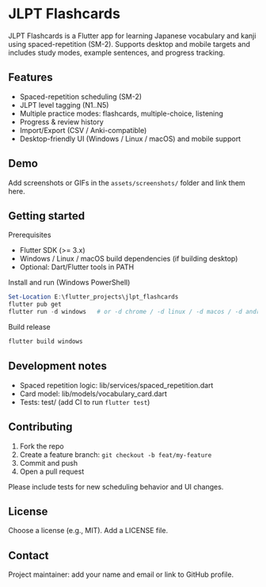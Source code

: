 # JLPT Flashcards

JLPT Flashcards is a Flutter app for learning Japanese vocabulary and kanji using spaced-repetition (SM-2). Supports desktop and mobile targets and includes study modes, example sentences, and progress tracking.

## Features
- Spaced-repetition scheduling (SM-2)
- JLPT level tagging (N1..N5)
- Multiple practice modes: flashcards, multiple-choice, listening
- Progress & review history
- Import/Export (CSV / Anki-compatible)
- Desktop-friendly UI (Windows / Linux / macOS) and mobile support

## Demo
Add screenshots or GIFs in the `assets/screenshots/` folder and link them here.

## Getting started

Prerequisites
- Flutter SDK (>= 3.x)
- Windows / Linux / macOS build dependencies (if building desktop)
- Optional: Dart/Flutter tools in PATH

Install and run (Windows PowerShell)
```powershell
Set-Location E:\flutter_projects\jlpt_flashcards
flutter pub get
flutter run -d windows   # or -d chrome / -d linux / -d macos / -d android / -d ios
```

Build release
```powershell
flutter build windows
```

## Development notes
- Spaced repetition logic: lib/services/spaced_repetition.dart
- Card model: lib/models/vocabulary_card.dart
- Tests: test/ (add CI to run `flutter test`)

## Contributing
1. Fork the repo
2. Create a feature branch: `git checkout -b feat/my-feature`
3. Commit and push
4. Open a pull request

Please include tests for new scheduling behavior and UI changes.

## License
Choose a license (e.g., MIT). Add a LICENSE file.

## Contact
Project maintainer: add your name and email or link to GitHub profile.
